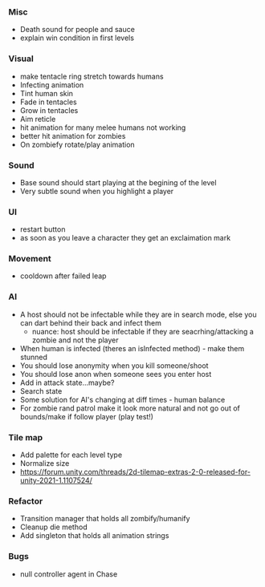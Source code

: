 ### Misc
* Death sound for people and sauce
* explain win condition in first levels

### Visual
* make tentacle ring stretch towards humans
* Infecting animation
* Tint human skin
* Fade in tentacles
* Grow in tentacles
* Aim reticle
* hit animation for many melee humans not working
* better hit animation for zombies
* On zombiefy rotate/play animation

### Sound
* Base sound should start playing at the begining of the level
* Very subtle sound when you highlight a player

### UI
* restart button
* as soon as you leave a character they get an exclaimation mark

### Movement
* cooldown after failed leap

### AI
* A host should not be infectable while they are in search mode, else you can dart behind their back and infect them
	* nuance: host should be infectable if they are seacrhing/attacking a zombie and not the player
* When human is infected (theres an isInfected method) - make them stunned
* You should lose anonymity when you kill someone/shoot
* You should lose anon when someone sees you enter host
* Add in attack state...maybe?
* Search state
* Some solution for AI's changing at diff times - human balance
* For zombie rand patrol make it look more natural and not go out of bounds/make if follow player (play test!)


### Tile map
* Add palette for each level type
* Normalize size
* https://forum.unity.com/threads/2d-tilemap-extras-2-0-released-for-unity-2021-1.1107524/

### Refactor
* Transition manager that holds all zombify/humanify
* Cleanup die method
* Add singleton that holds all animation strings

### Bugs
* null controller agent in Chase

